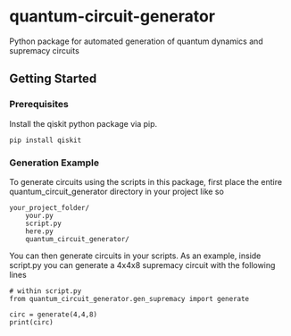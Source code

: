 # quantum-circuit-generator
Python package for automated generation of quantum dynamics and supremacy circuits

## Getting Started

### Prerequisites

Install the qiskit python package via pip.

```
pip install qiskit
```

### Generation Example
To generate circuits using the scripts in this package, first place the entire quantum_circuit_generator directory in your project like so

```
your_project_folder/
    your.py
    script.py
    here.py
    quantum_circuit_generator/
```

You can then generate circuits in your scripts.
As an example, inside script.py you can generate a 4x4x8 supremacy circuit with the following lines

```
# within script.py
from quantum_circuit_generator.gen_supremacy import generate

circ = generate(4,4,8)
print(circ)
```
